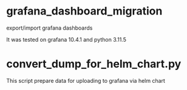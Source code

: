 # grafana_dashboard_migration
export/import grafana dashboards

It was tested on grafana 10.4.1 and python 3.11.5

# convert_dump_for_helm_chart.py
This script prepare data for uploading to grafana via helm chart  

